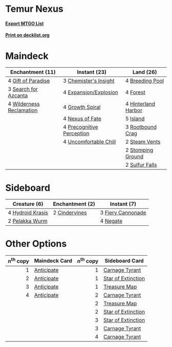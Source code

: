 # Temur Nexus

#### [Export MTGO List](../collection/Temur%20Nexus/Temur%20Nexus.txt)
#### [Print on decklist.org](http://decklist.org/?deckmain=4%09Breeding%20Pool%0A3%09Chemister's%20Insight%0A4%09Expansion/Explosion%0A4%09Forest%0A4%09Gift%20of%20Paradise%0A4%09Growth%20Spiral%0A4%09Hinterland%20Harbor%0A5%09Island%0A4%09Nexus%20of%20Fate%0A4%09Precognitive%20Perception%0A3%09Rootbound%20Crag%0A3%09Search%20for%20Azcanta%0A2%09Steam%20Vents%0A2%09Stomping%20Ground%0A2%09Sulfur%20Falls%0A4%09Uncomfortable%20Chill%0A4%09Wilderness%20Reclamation&deckside=2%09Cindervines%0A3%09Fiery%20Cannonade%0A4%09Hydroid%20Krasis%0A4%09Negate%0A2%09Pelakka%20Wurm)
# Maindeck

|                                         Enchantment (11)                                          |                                            Instant (23)                                            |                                          Land (26)                                           |
|---------------------------------------------------------------------------------------------------|----------------------------------------------------------------------------------------------------|----------------------------------------------------------------------------------------------|
|4 [Gift of Paradise](http://gatherer.wizards.com/Pages/Card/Details.aspx?multiverseid=426869)      |3 [Chemister's Insight](http://gatherer.wizards.com/Pages/Card/Details.aspx?multiverseid=452782)    |4 [Breeding Pool](http://gatherer.wizards.com/Pages/Card/Details.aspx?multiverseid=97088)     |
|3 [Search for Azcanta](http://gatherer.wizards.com/Pages/Card/Details.aspx?multiverseid=435226)    |4 [Expansion/Explosion](http://gatherer.wizards.com/Pages/Card/Details.aspx?multiverseid=452974)    |4 [Forest](http://gatherer.wizards.com/Pages/Card/Details.aspx?multiverseid=129559)           |
|4 [Wilderness Reclamation](http://gatherer.wizards.com/Pages/Card/Details.aspx?multiverseid=457293)|4 [Growth Spiral](http://gatherer.wizards.com/Pages/Card/Details.aspx?multiverseid=457322)          |4 [Hinterland Harbor](http://gatherer.wizards.com/Pages/Card/Details.aspx?multiverseid=443128)|
|                                                                                                   |4 [Nexus of Fate](http://gatherer.wizards.com/Pages/Card/Details.aspx?multiverseid=450253)          |5 [Island](http://gatherer.wizards.com/Pages/Card/Details.aspx?multiverseid=129606)           |
|                                                                                                   |4 [Precognitive Perception](http://gatherer.wizards.com/Pages/Card/Details.aspx?multiverseid=457189)|3 [Rootbound Crag](http://gatherer.wizards.com/Pages/Card/Details.aspx?multiverseid=420934)   |
|                                                                                                   |4 [Uncomfortable Chill](http://gatherer.wizards.com/Pages/Card/Details.aspx?multiverseid=447218)    |2 [Steam Vents](http://gatherer.wizards.com/Pages/Card/Details.aspx?multiverseid=405109)      |
|                                                                                                   |                                                                                                    |2 [Stomping Ground](http://gatherer.wizards.com/Pages/Card/Details.aspx?multiverseid=405110)  |
|                                                                                                   |                                                                                                    |2 [Sulfur Falls](http://gatherer.wizards.com/Pages/Card/Details.aspx?multiverseid=443135)     |


# Sideboard

|                                       Creature (6)                                        |                                    Enchantment (2)                                     |                                        Instant (7)                                         |
|-------------------------------------------------------------------------------------------|----------------------------------------------------------------------------------------|--------------------------------------------------------------------------------------------|
|4 [Hydroid Krasis](http://gatherer.wizards.com/Pages/Card/Details.aspx?multiverseid=457327)|2 [Cindervines](http://gatherer.wizards.com/Pages/Card/Details.aspx?multiverseid=457305)|3 [Fiery Cannonade](http://gatherer.wizards.com/Pages/Card/Details.aspx?multiverseid=435297)|
|2 [Pelakka Wurm](http://gatherer.wizards.com/Pages/Card/Details.aspx?multiverseid=382322)  |                                                                                        |4 [Negate](http://gatherer.wizards.com/Pages/Card/Details.aspx?multiverseid=423707)         |


# Other Options

|*n*<sup>th</sup> copy|                                    Maindeck Card                                    |*n*<sup>th</sup> copy|                                       Sideboard Card                                        |
|--------------------:|-------------------------------------------------------------------------------------|--------------------:|---------------------------------------------------------------------------------------------|
|                    1|[Anticipate](http://gatherer.wizards.com/Pages/Card/Details.aspx?multiverseid=401813)|                    1|[Carnage Tyrant](http://gatherer.wizards.com/Pages/Card/Details.aspx?multiverseid=435334)    |
|                    2|[Anticipate](http://gatherer.wizards.com/Pages/Card/Details.aspx?multiverseid=401813)|                    1|[Star of Extinction](http://gatherer.wizards.com/Pages/Card/Details.aspx?multiverseid=435315)|
|                    3|[Anticipate](http://gatherer.wizards.com/Pages/Card/Details.aspx?multiverseid=401813)|                    1|[Treasure Map](http://gatherer.wizards.com/Pages/Card/Details.aspx?multiverseid=435410)      |
|                    4|[Anticipate](http://gatherer.wizards.com/Pages/Card/Details.aspx?multiverseid=401813)|                    2|[Carnage Tyrant](http://gatherer.wizards.com/Pages/Card/Details.aspx?multiverseid=435334)    |
|                     |                                                                                     |                    2|[Treasure Map](http://gatherer.wizards.com/Pages/Card/Details.aspx?multiverseid=435410)      |
|                     |                                                                                     |                    2|[Star of Extinction](http://gatherer.wizards.com/Pages/Card/Details.aspx?multiverseid=435315)|
|                     |                                                                                     |                    3|[Star of Extinction](http://gatherer.wizards.com/Pages/Card/Details.aspx?multiverseid=435315)|
|                     |                                                                                     |                    3|[Carnage Tyrant](http://gatherer.wizards.com/Pages/Card/Details.aspx?multiverseid=435334)    |
|                     |                                                                                     |                    4|[Carnage Tyrant](http://gatherer.wizards.com/Pages/Card/Details.aspx?multiverseid=435334)    |

